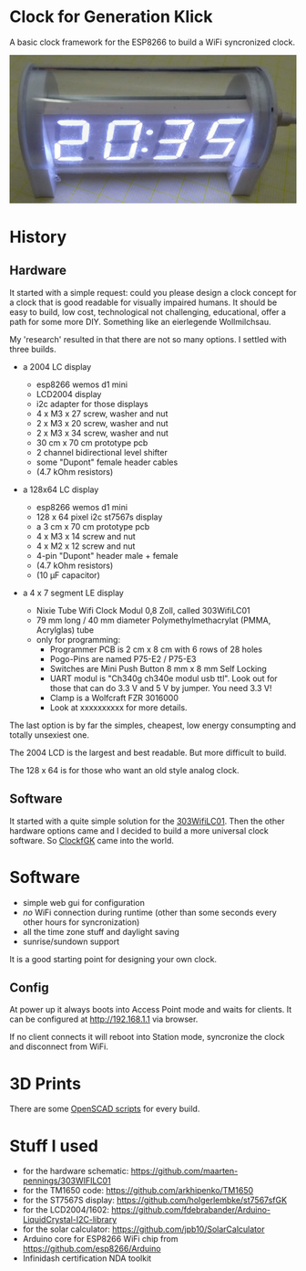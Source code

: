 # Clock for Generation Klick

A basic clock framework for the ESP8266 to build a WiFi syncronized clock.

![](https://github.com/holgerlembke/ClockfGK/blob/main/img/303WifiLC01f.jpg?raw=true)

# History

## Hardware

It started with a simple request: could you please design a clock concept for a clock that is good readable for visually impaired humans. It should be easy to build, low cost, technological not challenging, educational, offer a path for some more DIY. Something like an eierlegende Wollmilchsau.

My 'research' resulted in that there are not so many options. I settled with three builds.

- a 2004 LC display
    - esp8266 wemos d1 mini
    - LCD2004 display
    - i2c adapter for those displays
    - 4 x M3 x 27 screw, washer and nut
    - 2 x M3 x 20 screw, washer and nut
    - 2 x M3 x 34 screw, washer and nut
    - 30 cm x 70 cm prototype pcb
    - 2 channel bidirectional level shifter
    - some "Dupont" female header cables
    - (4.7 kOhm resistors)

- a 128x64 LC display
    - esp8266 wemos d1 mini
    - 128 x 64 pixel i2c st7567s display
    - a 3 cm x 70 cm prototype pcb
    - 4 x M3 x 14 screw and nut
    - 4 x M2 x 12 screw and nut
    - 4-pin "Dupont" header male + female
    - (4.7 kOhm resistors)
    - (10 µF capacitor)

- a 4 x 7 segment LE display
    - Nixie Tube Wifi Clock Modul 0,8 Zoll, called 303WifiLC01
    - 79 mm long / 40 mm diameter Polymethylmethacrylat (PMMA, Acrylglas) tube
    - only for programming:
        - Programmer PCB is 2 cm x 8 cm with 6 rows of 28 holes
        - Pogo-Pins are named P75-E2 / P75-E3
        - Switches are Mini Push Button 8 mm x 8 mm Self Locking
        - UART modul is "Ch340g ch340e modul usb ttl". Look out for those that can do 3.3 V and 5 V by jumper. You need 3.3 V!
        - Clamp is a Wolfcraft FZR 3016000
        - Look at xxxxxxxxxx for more details.

The last option is by far the simples, cheapest, low energy consumpting and totally unsexiest one. 

The 2004 LCD is the largest and best readable. But more difficult to build.

The 128 x 64 is for those who want an old style analog clock.


## Software

It started with a quite simple solution for the [303WifiLC01](https://github.com/holgerlembke/ClockfGK/tree/main/clock303wifilc01). Then the other hardware options came and
I decided to build a more universal clock software. So [ClockfGK](ClockfGK) came into the world.


# Software

- simple web gui for configuration
- *no* WiFi connection during runtime (other than some seconds every other hours for syncronization)
- all the time zone stuff and daylight saving
- sunrise/sundown support

It is a good starting point for designing your own clock.

## Config

At power up it always boots into Access Point mode and waits for clients. It can be configured
at http://192.168.1.1 via browser.

If no client connects it will reboot into Station mode, syncronize the clock and disconnect from WiFi.

# 3D Prints

There are some [OpenSCAD scripts](https://github.com/holgerlembke/ClockfGK/tree/main/3d%20prints) for every build.



# Stuff I used

* for the hardware schematic: https://github.com/maarten-pennings/303WIFILC01
* for the TM1650 code: https://github.com/arkhipenko/TM1650
* for the ST7567S display: https://github.com/holgerlembke/st7567sfGK
* for the LCD2004/1602: https://github.com/fdebrabander/Arduino-LiquidCrystal-I2C-library
* for the solar calculator: https://github.com/jpb10/SolarCalculator 
* Arduino core for ESP8266 WiFi chip from https://github.com/esp8266/Arduino
* Infinidash certification NDA toolkit
